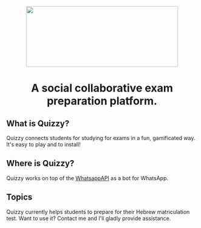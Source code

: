 <center>

<img src="https://i.imgur.com/rTVGVgr.jpg" width="400px" height="160px" />

# A social collaborative exam preparation platform.

</center>

## What is Quizzy?
Quizzy connects students for studying for exams in a fun, gamificated way. It's easy to play and to install!

## Where is Quizzy?
Quizzy works on top of the [WhatsappAPI](https://github.com/yotam180/WhatsappApi) as a bot for WhatsApp.

## Topics
Quizzy currently helps students to prepare for their Hebrew matriculation test. Want to use it? Contact me and I'll gladly provide assistance.